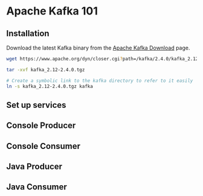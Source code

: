 # Apache Kafka 101

## Installation
Download the latest Kafka binary from the [Apache Kafka Download](https://kafka.apache.org/downloads) page.

```bash
wget https://www.apache.org/dyn/closer.cgi?path=/kafka/2.4.0/kafka_2.12-2.4.0.tgz

tar -xvf kafka_2.12-2.4.0.tgz

# Create a symbolic link to the kafka directory to refer to it easily 
ln -s kafka_2.12-2.4.0.tgz kafka

```

## Set up services

## Console Producer

## Console Consumer

## Java Producer

## Java Consumer
